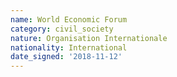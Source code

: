 ```yaml
---
name: World Economic Forum
category: civil_society
nature: Organisation Internationale
nationality: International
date_signed: '2018-11-12'
---
```

    